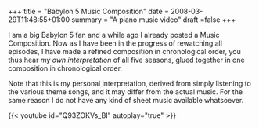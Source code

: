 +++
title = "Babylon 5 Music Composition"
date = 2008-03-29T11:48:55+01:00
summary = "A piano music video"
draft =false
+++

I am a big Babylon 5 fan and a while ago I already posted a Music Composition. Now as I have been in the progress of rewatching all episodes, I have made a refined composition in chronological order, you thus hear *my own interpretation* of all five seasons, glued together in one composition in chronological order.

Note that this is my personal interpretation, derived from simply listening to the various theme songs, and it may differ from the actual music. For the same reason I do not have any kind of sheet music available whatsoever.

{{< youtube id="Q93ZOKVs_BI" autoplay="true" >}}

